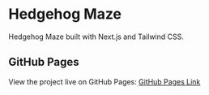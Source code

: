 # Hedgehog Maze

Hedgehog Maze built with Next.js and Tailwind CSS.

## GitHub Pages

View the project live on GitHub Pages: [GitHub Pages Link](https://your-username.github.io/your-repo-name/)